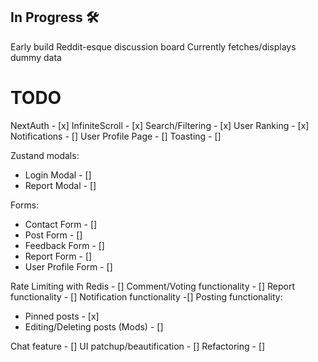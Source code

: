## In Progress 🛠️
Early build Reddit-esque discussion board
Currently fetches/displays dummy data 

# TODO 
NextAuth - [x]
InfiniteScroll - [x]
Search/Filtering - [x]
User Ranking - [x]
Notifications - []
User Profile Page - []
Toasting - []


Zustand modals:
 -  Login Modal - []
 -  Report Modal - []

Forms:
 - Contact Form - []
 - Post Form - []
 - Feedback Form - []
 - Report Form - []
 - User Profile Form - []

Rate Limiting with Redis - [] 
Comment/Voting functionality - []
Report functionality - []
Notification functionality -[]
Posting functionality:
 - Pinned posts - [x]
 - Editing/Deleting posts (Mods) - []

Chat feature - []
UI patchup/beautification - []
Refactoring - []